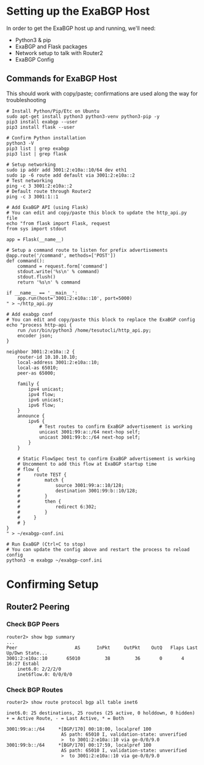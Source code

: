 # Setting up the ExaBGP Host
In order to get the ExaBGP host up and running, we'll need:
- Python3 & pip
- ExaBGP and Flask packages
- Network setup to talk with Router2
- ExaBGP Config


## Commands for ExaBGP Host
This should work with copy/paste; confirmations are used along the way for troubleshooting

    # Install Python/Pip/Etc on Ubuntu
    sudo apt-get install python3 python3-venv python3-pip -y
    pip3 install exabgp --user
    pip3 install flask --user

    # Confirm Python installation
    python3 -V
    pip3 list | grep exabgp
    pip3 list | grep flask

    # Setup networking
    sudo ip addr add 3001:2:e10a::10/64 dev eth1
    sudo ip -6 route add default via 3001:2:e10a::2
    # Test networking
    ping -c 3 3001:2:e10a::2
    # Default route through Router2
    ping -c 3 3001:1::1

    # Add ExaBGP API (using Flask)
    # You can edit and copy/paste this block to update the http_api.py file
    echo "from flask import Flask, request
    from sys import stdout

    app = Flask(__name__)

    # Setup a command route to listen for prefix advertisements 
    @app.route('/command', methods=['POST'])
    def command():
        command = request.form['command']
        stdout.write('%s\n' % command)
        stdout.flush()
        return '%s\n' % command

    if __name__ == '__main__':
        app.run(host='3001:2:e10a::10', port=5000)
    " > ~/http_api.py
    
    # Add exabgp conf
    # You can edit and copy/paste this block to replace the ExaBGP config
    echo "process http-api {
        run /usr/bin/python3 /home/tesutocli/http_api.py;
        encoder json;
    }

    neighbor 3001:2:e10a::2 {
        router-id 10.10.10.10;
        local-address 3001:2:e10a::10;
        local-as 65010;
        peer-as 65000;

        family {
            ipv4 unicast;
            ipv4 flow;
            ipv6 unicast;
            ipv6 flow;
        }
        announce {
            ipv6 {
                # Test routes to confirm ExaBGP advertisement is working
                unicast 3001:99:a::/64 next-hop self;
                unicast 3001:99:b::/64 next-hop self;
            }
        }

        # Static FlowSpec test to confirm ExaBGP advertisement is working
        # Uncomment to add this flow at ExaBGP startup time
        # flow {
        #     route TEST {
        #         match {
        #             source 3001:99:a::10/128;
        #             destination 3001:99:b::10/128;
        #         }
        #         then {
        #             redirect 6:302;
        #         }
        #     }
        # }
    }
    " > ~/exabgp-conf.ini

    # Run ExaBGP (Ctrl+C to stop)
    # You can update the config above and restart the process to reload config
    python3 -m exabgp ~/exabgp-conf.ini


# Confirming Setup

## Router2 Peering

### Check BGP Peers
    router2> show bgp summary
    ...
    Peer                     AS      InPkt     OutPkt    OutQ   Flaps Last Up/Dwn State...
    3001:2:e10a::10       65010         38         36       0       4       16:27 Establ
        inet6.0: 2/2/2/0
        inet6flow.0: 0/0/0/0

### Check BGP Routes

    router2> show route protocol bgp all table inet6

    inet6.0: 25 destinations, 25 routes (25 active, 0 holddown, 0 hidden)
    + = Active Route, - = Last Active, * = Both

    3001:99:a::/64     *[BGP/170] 00:18:00, localpref 100
                        AS path: 65010 I, validation-state: unverified
                        >  to 3001:2:e10a::10 via ge-0/0/9.0
    3001:99:b::/64     *[BGP/170] 00:17:59, localpref 100
                        AS path: 65010 I, validation-state: unverified
                        >  to 3001:2:e10a::10 via ge-0/0/9.0
